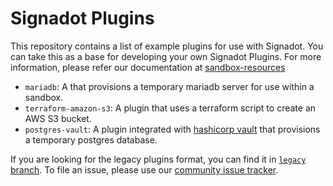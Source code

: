 # Signadot Plugins

This repository contains a list of example plugins for use with Signadot.
You can take this as a base for developing your own Signadot Plugins.
For more information, please refer our documentation at [sandbox-resources](https://docs.signadot.com/docs/sandbox-resources)

- `mariadb`: A that provisions a temporary mariadb server for use within a sandbox.
- `terraform-amazon-s3`: A plugin that uses a terraform script to create an AWS S3 bucket.
- `postgres-vault`: A plugin integrated with [hashicorp vault](https://www.vaultproject.io/) that provisions a temporary postgres database.

If you are looking for the legacy plugins format, you can find it in [`legacy` branch](https://github.com/signadot/plugins/tree/legacy).
To file an issue, please use our [community issue tracker](https://github.com/signadot/community/issues).
